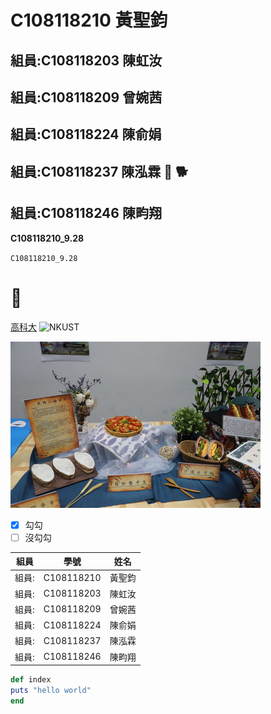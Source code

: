#  C108118210 黃聖鈞
## 組員:C108118203 陳虹汝
## 組員:C108118209 曾婉茜
## 組員:C108118224 陳俞娟
## 組員:C108118237 陳泓霖 🐴 🐕
## 組員:C108118246 陳畇翔

**C108118210_9.28**

`C108118210_9.28`

# 🥵
[高科大](http://www.nkust.edu.tw)
![NKUST](https://www.nkust.edu.tw/var/file/0/1000/img/513/182513897.png "NKUST")

[![吳寶春](NKUST1.jpeg "統神面臨財務危機")](https://s.yimg.com/ny/api/res/1.2/RUu5cH_9M2as70kB8CpsBA--/YXBwaWQ9aGlnaGxhbmRlcjt3PTY0MA--/https://s.yimg.com/os/creatr-uploaded-images/2021-09/4fd0c420-1c3c-11ec-b1ff-ea1868351416)

- [x] 勾勾
- [ ] 沒勾勾

| 組員 | 學號 | 姓名 |
| ---- | ---- |---- |
| 組員: | C108118210 | 黃聖鈞 |
| 組員: | C108118203 | 陳虹汝 |
| 組員: | C108118209 | 曾婉茜 |
| 組員: | C108118224 | 陳俞娟 |
| 組員: | C108118237 | 陳泓霖 |
| 組員: | C108118246 | 陳畇翔 |

```ruby
def index
puts "hello world"
end
```

